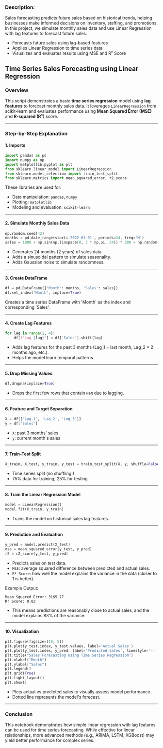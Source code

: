 ### Description:

Sales forecasting predicts future sales based on historical trends, helping businesses make informed decisions on inventory, staffing, and promotions. In this project, we simulate monthly sales data and use Linear Regression with lag features to forecast future sales.

- Forecasts future sales using lag-based features
- Applies Linear Regression to time series data
- Visualizes and evaluates results using MSE and R² Score

## Time Series Sales Forecasting using Linear Regression

### Overview

This script demonstrates a basic **time series regression** model using **lag features** to forecast monthly sales data. It leverages `LinearRegression` from scikit-learn and evaluates performance using **Mean Squared Error (MSE)** and **R-squared (R²)** score.

---

### Step-by-Step Explanation

#### 1. **Imports**

```python
import pandas as pd
import numpy as np
import matplotlib.pyplot as plt
from sklearn.linear_model import LinearRegression
from sklearn.model_selection import train_test_split
from sklearn.metrics import mean_squared_error, r2_score
```

These libraries are used for:

* Data manipulation: `pandas`, `numpy`
* Plotting: `matplotlib`
* Modeling and evaluation: `scikit-learn`

---

#### 2. **Simulate Monthly Sales Data**

```python
np.random.seed(42)
months = pd.date_range(start='2022-01-01', periods=24, freq='M')
sales = 1000 + np.sin(np.linspace(0, 3 * np.pi, 24)) * 200 + np.random.normal(0, 50, 24)
```

* Generates 24 months (2 years) of sales data.
* Adds a sinusoidal pattern to simulate seasonality.
* Adds Gaussian noise to simulate randomness.

---

#### 3. **Create DataFrame**

```python
df = pd.DataFrame({'Month': months, 'Sales': sales})
df.set_index('Month', inplace=True)
```

Creates a time series DataFrame with 'Month' as the index and corresponding 'Sales'.

---

#### 4. **Create Lag Features**

```python
for lag in range(1, 4):
    df[f'Lag_{lag}'] = df['Sales'].shift(lag)
```

* Adds lag features for the past 3 months (Lag\_1 = last month, Lag\_2 = 2 months ago, etc.).
* Helps the model learn temporal patterns.

---

#### 5. **Drop Missing Values**

```python
df.dropna(inplace=True)
```

* Drops the first few rows that contain `NaN` due to lagging.

---

#### 6. **Feature and Target Separation**

```python
X = df[['Lag_1', 'Lag_2', 'Lag_3']]
y = df['Sales']
```

* `X`: past 3 months' sales
* `y`: current month's sales

---

#### 7. **Train-Test Split**

```python
X_train, X_test, y_train, y_test = train_test_split(X, y, shuffle=False, test_size=0.25)
```

* Time series split (no shuffling!)
* 75% data for training, 25% for testing

---

#### 8. **Train the Linear Regression Model**

```python
model = LinearRegression()
model.fit(X_train, y_train)
```

* Trains the model on historical sales lag features.

---

#### 9. **Prediction and Evaluation**

```python
y_pred = model.predict(X_test)
mse = mean_squared_error(y_test, y_pred)
r2 = r2_score(y_test, y_pred)
```

* Predicts sales on test data.
* `MSE`: average squared difference between predicted and actual sales.
* `R² Score`: how well the model explains the variance in the data (closer to 1 is better).

Example Output:

```
Mean Squared Error: 3165.77
R² Score: 0.83
```

* This means predictions are reasonably close to actual sales, and the model explains 83% of the variance.

---

#### 10. **Visualization**

```python
plt.figure(figsize=(10, 5))
plt.plot(y_test.index, y_test.values, label='Actual Sales')
plt.plot(y_test.index, y_pred, label='Predicted Sales', linestyle='--')
plt.title("Sales Forecasting using Time Series Regression")
plt.xlabel("Month")
plt.ylabel("Sales")
plt.legend()
plt.grid(True)
plt.tight_layout()
plt.show()
```

* Plots actual vs predicted sales to visually assess model performance.
* Dotted line represents the model's forecast.

---

### Conclusion

This notebook demonstrates how simple linear regression with lag features can be used for time series forecasting. While effective for linear relationships, more advanced methods (e.g., ARIMA, LSTM, XGBoost) may yield better performance for complex series.
